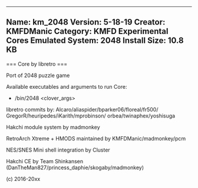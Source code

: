 -----------------------
Name: km_2048
Version: 5-18-19
Creator: KMFDManic
Category: KMFD Experimental Cores
Emulated System: 2048
Install Size: 10.8 KB
-----------------------
=== Core by libretro ===

Port of 2048 puzzle game

Available executables and arguments to run Core:
- /bin/2048 <rom> <clover_args>

libretro commits by: 
Alcaro/aliaspider/bparker06/floreal/fr500/
GregorR/heuripedes/iKarith/mprobinson/
orbea/twinaphex/yoshisuga

Hakchi module system by madmonkey

RetroArch Xtreme + HMODS maintained by KMFDManic/madmonkey/pcm

NES/SNES Mini shell integration by Cluster

Hakchi CE by Team Shinkansen (DanTheMan827/princess_daphie/skogaby/madmonkey)

(c) 2016-20xx
